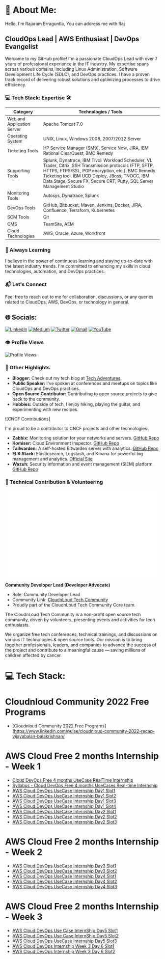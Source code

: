 # 💫 About Me:

Hello, I'm Rajaram Erraguntla, You can address me with Raj

## CloudOps Lead | AWS Enthusiast | DevOps Evangelist

Welcome to my GitHub profile! I'm a passionate CloudOps Lead with over 7 years of professional experience in the IT industry. My expertise spans across various domains, including Linux Administration, Software Development Life Cycle (SDLC), and DevOps practices. I have a proven track record of delivering robust solutions and optimizing processes to drive efficiency.

### 💻 Tech Stack: Expertise 🛠️

| Category          | Technologies / Tools                                |
|-------------------|----------------------------------------------------|
| Web and Application Server | Apache Tomcat 7.0                      |
| Operating System | UNIX, Linux, Windows 2008, 2007/2012 Server       |
| Ticketing Tools | HP Service Manager (SM9), Service Now, JIRA, IBM Rational ClearQuest, BMC Remedy |
| Supporting Tools | Splunk, Dynatrace, IBM Tivoli Workload Scheduler, VL Trader, Citrix, SSH Transmission protocols (FTP, SFTP, HTTPS, FTPS/SSL, PGP encryption, etc.), BMC Remedy Ticketing tool, IBM UCD Deploy, JBoss, TNOCC, IBM Data Stage, Secure FX, Secure CRT, Putty, SQL Server Management Studio |
| Monitoring Tools | Autosys, Dynatrace, Splunk                        |
| DevOps Tools | GitHub, Bitbucket, Maven, Jenkins, Docker, JIRA, Confluence, Terraform, Kubernetes |
| SCM Tools | Git                                             |
| CMS | TeamSite, AEM                                    |
| Cloud Technologies | AWS, Oracle, Azure, Workfront                 |

### 🌱 Always Learning

I believe in the power of continuous learning and staying up-to-date with the latest industry trends. I'm committed to enhancing my skills in cloud technologies, automation, and DevOps practices.

### 📬 Let's Connect

Feel free to reach out to me for collaboration, discussions, or any queries related to CloudOps, AWS, DevOps, or technology in general.

## 🌐 Socials:
[![LinkedIn](https://img.shields.io/badge/LinkedIn-%230077B5.svg?logo=linkedin&logoColor=white)](https://linkedin.com/in/iamrajaram1) [![Medium](https://img.shields.io/badge/Medium-12100E?logo=medium&logoColor=white)](https://medium.com/@iamrajaram1) [![Twitter](https://img.shields.io/badge/Twitter-%231DA1F2.svg?logo=Twitter&logoColor=white)](https://twitter.com/iamrajaram1) [![Gmail](https://img.shields.io/badge/Gmail-%23D14836.svg?logo=Gmail&logoColor=white)](mailto:rajaram.erraguntla@gmail.com) [![YouTube](https://img.shields.io/badge/YouTube-%23FF0000.svg?logo=YouTube&logoColor=white)](https://www.youtube.com/@CloudnLoud)

### 👁️ Profile Views

![Profile Views](https://komarev.com/ghpvc/?username=iamrajaram1&color=blue)

### 🌟 Other Highlights

- **Blogger:** Check out my tech blog at [Tech Adventures](https://techadventures.com).
- **Public Speaker:** I've spoken at conferences and meetups on topics like CloudOps and DevOps practices.
- **Open Source Contributor:** Contributing to open source projects to give back to the community.
- **Hobbies:** Outside of tech, I enjoy hiking, playing the guitar, and experimenting with new recipes.

![CNCF Contributions]

I'm proud to be a contributor to CNCF projects and other technologies:

- **Zabbix:** Monitoring solution for your networks and servers. [GitHub Repo](https://github.com/zabbix/zabbix)
- **Komiser:** Cloud Environment Inspector. [GitHub Repo](https://github.com/mlabouardy/komiser)
- **Tailwarden:** A self-hosted Bitwarden server with analytics. [GitHub Repo](https://github.com/prologic/tailwarden)
- **ELK Stack:** Elasticsearch, Logstash, and Kibana for powerful log management and analytics. [Official Site](https://www.elastic.co/)
- **Wazuh:** Security information and event management (SIEM) platform. [GitHub Repo](https://github.com/wazuh/wazuh)

### 🌟 Technical Contribution & Volunteering

![CloudnLoud Tech Community](https://github.com/iamrajaram1/iamrajaram1/blob/main/CloudnLoud.gif)

**Community Developer Lead (Developer Advocate)**
- Role: Community Developer Lead
- Community Link: [CloudnLoud Tech Community](https://cloudnloud.com)
- Proudly part of the CloudnLoud Tech Community Core team.

The CloudnLoud Tech Community is a non-profit open source tech community, driven by volunteers, presenting events and activities for tech enthusiasts.

We organize free tech conferences, technical trainings, and discussions on various IT technologies & open source tools. Our mission is to bring together professionals, leaders, and companies to advance the success of the project and contribute to a meaningful cause — saving millions of children affected by cancer.


# 💻 Tech Stack:

# Cloudnloud Community 2022 Free Programs

- [Cloudnloud Community 2022 Free Programs](https://www.linkedin.com/pulse/cloudnloud-community-2022-recap-vijayabalan-balakrishnan/

# AWS Cloud Free 2 months Internship - Week 1

- [Cloud DevOps Free 4 months UseCase RealTime Internship](https://youtu.be/V-2ME9qCGIk)
- [Syllabus - Cloud DevOps Free 4 months UseCases Real-time Internship](https://youtu.be/8PsJG53-D6U)
- [AWS Cloud DevOps UseCase Internship Day1 Slot1](https://youtu.be/POfrtFFNq3Y)
- [AWS Cloud DevOps UseCase Internship Day1 Slot2](https://youtu.be/0IXpnDOR81M)
- [AWS Cloud DevOps UseCase Internship Day1 Slot3](https://youtu.be/aHobd28K9eo)
- [AWS Cloud DevOps UseCase Internship Day1 Slot4](https://youtu.be/O_kWJgQbh8U)
- [AWS Cloud DevOps UseCase Internship Day2 Slot1](https://youtu.be/IWC9Pw-AKfw)
- [AWS Cloud DevOps UseCase Internship Day2 Slot2](https://youtu.be/bxZ_7l1tuA4)
- [AWS Cloud DevOps UseCase Internship Day2 Slot3](https://youtu.be/wcACvI70SYk)


# AWS Cloud Free 2 months Internship - Week 2

- [AWS Cloud DevOps UseCase Internship Day3 Slot1](https://youtu.be/S6jyaTq6PWo)
- [AWS Cloud DevOps UseCase Internship Day3 Slot2](https://youtu.be/w9CrsuZ0cP8)
- [AWS Cloud DevOps UseCase Internship Day4 Slot1](https://youtu.be/cnRzm_MlM5g)
- [AWS Cloud DevOps UseCase Internship Day4 Slot2](https://youtu.be/VOpHbf-JPdw)
- [AWS Cloud DevOps UseCase Internship Day4 Slot3](https://youtu.be/TfCfTI_LH9o)

# AWS Cloud Free 2 months Internship - Week 3


- [AWS Cloud DevOps Use Case InternShip Day5 Slot1](https://youtu.be/pvIgAj3XSag)
- [AWS Cloud DevOps Use Case InternShip Day5 Slot2](https://youtu.be/zXxFQZ-xwdA)
- [AWS Cloud DevOps UseCase Internship Day5 Slot3](https://youtu.be/WBn_xOmT4xc)
- [AWS Cloud DevOps Internship Week 3 Day 6 Slot1](https://youtu.be/RNl-gXDrCoU)
- [AWS Cloud DevOps Internship Week 3 Day 6 Slot2](https://youtu.be/8Q9ftmHx1aA)


